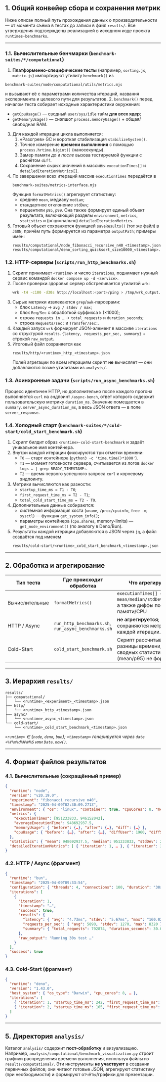 ## 1. Общий конвейер сбора и сохранения метрик

Ниже описан полный путь прохождения данных о производительности — от момента съёма в тестах до записи в файл `results/`. Все утверждения подтверждены реализацией в исходном коде проекта `runtimes-benchmarks`.

---

### 1.1. Вычислительные бенчмарки (`benchmark-suites/*/computational`)

1. **Платформенно-специфические тесты** (например, `sorting.js`, `matrix.js`) импортируют утилиту `benchmark()` из
  ```
  benchmark-suites/node/computational/utils/metrics.mjs
  ```
   и вызывают её с параметрами количества итераций, названия эксперимента и целевого пути для результатов.
2. `benchmark()` перед началом теста собирает исходные характеристики окружения:
   * `getCpuUsage()` — сводный `user/sys/idle` тайм **для всех ядер**;
   * `getMemoryUsage()` — снэпшот `process.memoryUsage()` + общая/свободная RAM.
3. Для каждой итерации цикла выполняется:
   1. «Разогрев» GC и короткая стабилизация `stabilizeSystem()`.
   2. Точное измерение **времени выполнения** с помощью `process.hrtime.bigint()` (наносекунды).
   3. Замер памяти _до_ и _после_ вызова тестируемой функции с расчётом `diff`.
   4. Сохранение сырых значений в массивы `executionTimes[]` и `detailedIterationMetrics[]`.
4. По завершении всех итераций массив `executionTimes` передаётся в
   ```
   benchmark-suites/metrics-interface.mjs
   ```
   Функция `formatMetrics()` агрегирует статистику:
   * среднее `mean`, медиану `median`;
   * стандартное отклонение `stdDev`;
   * перцентили `p95`, `p99`.
   Она также формирует единый объект результата, включающий разделы `environment`, `metrics`, `statistics` и (опционально) `detailedIterationMetrics`.
5. Готовый объект сохраняется функцией `saveResults()` (тот же файл) в `JSON`, причём путь формируется из параметра `outputPath`; примеры имён:
   ```text
   results/computational/node_fibonacci_recursive_n40_<timestamp>.json
   results/computational/deno_sorting_quicksort_size10000_<timestamp>.json
   ```

### 1.2. HTTP-серверы (`scripts/run_http_benchmarks.sh`)

1. Скрипт принимает `<runtime>` и число `iterations`, поднимает нужный сервис командой `docker compose up -d <service>`.
2. После проверки здоровья сервер обстреливается утилитой `wrk`:
   ```bash
   wrk -t4 -c100 -d30s http://localhost:<port>/ping > /tmp/wrk_output.txt
   ```
3. Сырые метрики извлекаются `grep`/`awk`-парсерами:
   * блок `Latency` → `avg / stdev / max`;
   * блок `Req/Sec` с обработкой суффикса `k` (×1000);
   * строка `requests in …` → `total_requests` и `duration_seconds`;
   * строка `Requests/sec:` и `Transfer/sec:`.
4. Каждый запуск `wrk` формирует JSON-элемент в массиве `iterations` со структурой `results.{latency, requests_per_sec, summary}` + строкой `raw_output`.
5. Итоговый файл сохраняется как
   ```text
   results/http/<runtime>_http_<timestamp>.json
   ```
   Полей агрегации по всем итерациям скрипт **не** вычисляет — они добавляются позже утилитами из `analysis/`.

### 1.3. Асинхронные задачи (`scripts/run_async_benchmarks.sh`)

Процесс идентичен HTTP, но дополнительно после каждого прогона выполняется `curl` на эндпоинт `/async-bench`, ответ которого содержит пользовательскую метрику `duration_ms`. Значение помещается в `summary.server_async_duration_ms`, а весь JSON ответа — в поле `server_response`.

### 1.4. Холодный старт (`benchmark-suites/*/cold-start/cold_start_benchmark.sh`)

1. Скрипт билдит образ `<runtime>-cold-start-benchmark` и задаёт уникальное имя контейнера.
2. Внутри каждой итерации фиксируются три отметки времени:
   * `T0` — старт контейнера (`python3 -c 'time.time()*1000'`).
   * `T1` — момент готовности сервера, считывается из логов `docker logs … | grep READY_TIMESTAMP:`.
   * `T2` — время первого успешного запроса `curl` к корневому эндпоинту.
3. Метрики вычисляются как разности:
   * `startup_time_ms = T1 - T0`;
   * `first_request_time_ms = T2 - T1`;
   * `total_cold_start_time_ms = T2 - T0`.
4. Дополнительные данные собираются:
   * системная информация хоста (`uname`, `/proc/cpuinfo`, `free -m`, `sysctl`) — функция `get_system_info()`;
   * параметры контейнера (`cpu.shares`, memory-limits) — `get_node_environment()` (по аналогу в Deno/Bun).
5. Результаты каждой итерации добавляются в JSON через `jq`, а файл создаётся под именем
   ```text
   results/cold-start/<runtime>_cold_start_benchmark_<timestamp>.json
   ```

---

## 2. Обработка и агрегирование

| Тип теста | Где происходит обработка | Что агрегируется |
|-----------|--------------------------|------------------|
| Вычислительные | `formatMetrics()` | `executionTimes[] → mean/median/stdDev/p95/p99`, а также диффы по памяти/CPU |
| HTTP / Async | `run_http_benchmarks.sh`, `run_async_benchmarks.sh` | **не агрегируется**; сохраняются метрики каждой итерации. |
| Cold-Start | `cold_start_benchmark.sh` | Скрипт рассчитывает разницы времени, но сводных статистик (mean/p95) не формирует. |

---

## 3. Иерархия `results/`

```text
results/
├── computational/
│   └── <runtime>_<experiment>_<timestamp>.json
├── http/
│   └── <runtime>_http_<timestamp>.json
├── async/
│   └── <runtime>_async_<timestamp>.json
└── cold-start/
    └── <runtime>_cold_start_benchmark_<timestamp>.json
```
*`<runtime>` ∈ {`node`, `deno`, `bun`}; `<timestamp>` генерируется через `date +%Y%m%d%H%M%S` или `Date.now()`.*

---

## 4. Формат файлов результатов

### 4.1. Вычислительные (сокращённый пример)
```json
{
  "runtime": "node",
  "version": "v20.19.0",
  "experiment": "fibonacci_recursive_n40",
  "timestamp": "2025-04-09T02:30:09.271Z",
  "environment": { "os": "linux", "container": true, "cpuCores": 8, "memory": "7838MB" },
  "metrics": {
    "executionTimes": [951233833, 946152042],
    "averageExecutionTime": 948692937.5,
    "memoryUsage": { "before": {…}, "after": {…}, "diff": {…} },
    "cpuUsage": { "before": {…}, "after": {…}, "diffUser": 1960, "diffSystem": 0 }
  },
  "statistics": { "mean": 948692937.5, "median": 951233833, "stdDev": 2540895.5, "p95": 951233833, "p99": 951233833 },
  "detailedIterationMetrics": [ { "iteration": 1, … }, { "iteration": 2, … } ]
}
```

### 4.2. HTTP / Async (фрагмент)
```json
{
  "runtime": "bun",
  "timestamp": "2025-04-09T09:33:54",
  "configuration": { "threads": 4, "connections": 100, "duration": "30s", "url": "…", "iterations": 2 },
  "iterations": [
    {
      "iteration": 1,
      "timestamp": "…",
      "success": true,
      "results": {
        "latency": { "avg": "4.73ms", "stdev": "5.67ms", "max": "160.02ms" },
        "requests_per_sec": { "avg": 5890, "stdev": 1270, "max": 8320 },
        "summary": { "total_requests": 702874, "duration_seconds": 30.01, "requests_per_sec": 23420.14, "transfer_per_sec": "3.39MB" }
      },
      "raw_output": "Running 30s test …"
    }
  ],
  "success": true
}
```

### 4.3. Cold-Start (фрагмент)
```json
{
  "runtime": "deno",
  "version": "1.43.0",
  "host_system": { "os_type": "Darwin", "cpu_cores": 8, … },
  "iterations": [
    { "iteration": 1, "startup_time_ms": 242, "first_request_time_ms": 162, "total_cold_start_time_ms": 404 },
    { "iteration": 2, "startup_time_ms": 165, "first_request_time_ms": 62,  "total_cold_start_time_ms": 227 }
  ]
}
```

---

## 5. Директория `analysis/`

Каталог `analysis/` содержит **пост-обработку** и визуализацию.
Например, `analysis/computational/benchmark_visualization.py` строит графики распределения времени выполнения, используя файлы из `results/computational/`. Эти инструменты **не участвуют** в создании первичных файлов; они читают готовые JSON, агрегируют статистику (при необходимости) и формируют отчёты/графики для презентации. 